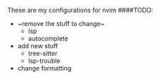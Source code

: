 These are my configurations for nvim
####TODO:
* ~remove the stuff to change~
  * lsp
  * autocomplete
* add new stuff
  * tree-sitter
  * lsp-trouble
* change formatting
